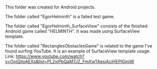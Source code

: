 This folder was created for Android projects.

The folder called "EgorHelminth" is a failed test game.

The folder called "EgorHelminth_SurfaceView" consists of the finished Android game called "HELMINTH". It was made using SurfaceView template.

The folder called "RectanglesObstaclesGame" is related to the game I've found surfing YouTube. It is an example of SurfaceView template usage.
Link: https://www.youtube.com/watch?v=OojQitoAEXs&list=PL2xjPbQaM7JZ_FmXwTAesiAciHEPlGmiW